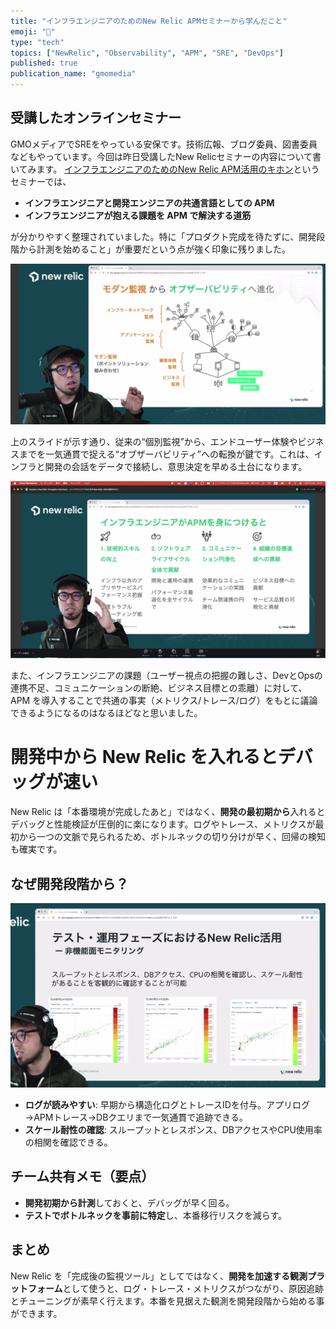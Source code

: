 ```yaml
---
title: "インフラエンジニアのためのNew Relic APMセミナーから学んだこと"
emoji: "🧪"
type: "tech"
topics: ["NewRelic", "Observability", "APM", "SRE", "DevOps"]
published: true
publication_name: "gmomedia"
---
```


## 受講したオンラインセミナー

GMOメディアでSREをやっている安保です。技術広報、ブログ委員、図書委員などもやっています。今回は昨日受講したNew Relicセミナーの内容について書いてみます。
[インフラエンジニアのためのNew Relic APM活用のキホン](https://newrelic.com/jp/events/2025-08-07/nrs-infapm)というセミナーでは、

- **インフラエンジニアと開発エンジニアの共通言語としての APM**
- **インフラエンジニアが抱える課題を APM で解決する道筋**

が分かりやすく整理されていました。特に「プロダクト完成を待たずに、開発段階から計測を始めること」が重要だという点が強く印象に残りました。

![](/images/newrelic-observability/slide-07.png)

上のスライドが示す通り、従来の“個別監視”から、エンドユーザー体験やビジネスまでを一気通貫で捉える“オブザーバビリティ”への転換が鍵です。これは、インフラと開発の会話をデータで接続し、意思決定を早める土台になります。

  ![](/images/newrelic-observability/slide-09.png)

また、インフラエンジニアの課題（ユーザー視点の把握の難しさ、DevとOpsの連携不足、コミュニケーションの断絶、ビジネス目標との乖離）に対して、APM を導入することで共通の事実（メトリクス/トレース/ログ）をもとに議論できるようになるのはなるほどなと思いました。

# 開発中から New Relic を入れるとデバッグが速い

New Relic は「本番環境が完成したあと」ではなく、**開発の最初期から**入れるとデバッグと性能検証が圧倒的に楽になります。ログやトレース、メトリクスが最初から一つの文脈で見られるため、ボトルネックの切り分けが早く、回帰の検知も確実です。

## なぜ開発段階から？

![](/images/newrelic-observability/slide-06.png)

- **ログが読みやすい**: 早期から構造化ログとトレースIDを付与。アプリログ→APMトレース→DBクエリまで一気通貫で追跡できる。
- **スケール耐性の確認**: スループットとレスポンス、DBアクセスやCPU使用率の相関を確認できる。

## チーム共有メモ（要点）

- **開発初期から計測**しておくと、デバッグが早く回る。
- **テストでボトルネックを事前に特定**し、本番移行リスクを減らす。

## まとめ

New Relic を「完成後の監視ツール」としてではなく、**開発を加速する観測プラットフォーム**として使うと、ログ・トレース・メトリクスがつながり、原因追跡とチューニングが素早く行えます。本番を見据えた観測を開発段階から始める事ができます。
